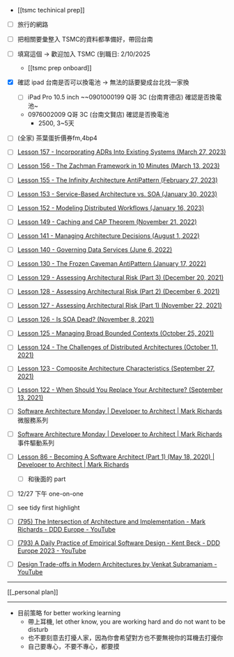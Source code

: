 


- [[tsmc techinical prep]]



- [ ] 旅行的網路


- [ ] 把相關要彙整入 TSMC的資料都準備好，帶回台南
- [ ] 填寫這個 -> 歡迎加入 TSMC (到職日: 2/10/2025
	- [[tsmc prep onboard]]
- [x] 確認 ipad 台南是否可以換電池 -> 無法的話要變成台北找一家換
	- [ ] iPad Pro 10.5 inch
		~~0901000199  Q哥 3C (台南育德店) 確認是否換電池~
	- 0976002009  Q哥 3C (台南文賢店) 確認是否換電池
		- 2500, 3~5天

- [ ]  (全家) 茶葉蛋折價券fm,4bp4




- [ ] [Lesson 157 - Incorporating ADRs Into Existing Systems (March 27, 2023)](https://www.developertoarchitect.com/lessons/lesson157.html "Lesson 157 - Incorporating ADRs Into Existing Systems (March 27, 2023)")
- [ ] [Lesson 156 - The Zachman Framework in 10 Minutes (March 13, 2023)](https://www.developertoarchitect.com/lessons/lesson156.html "Lesson 156 - The Zachman Framework in 10 Minutes (March 13, 2023)")
- [ ] [Lesson 155 - The Infinity Architecture AntiPattern (February 27, 2023)](https://www.developertoarchitect.com/lessons/lesson155.html "Lesson 155 - The Infinity Architecture AntiPattern (February 27, 2023)")
- [ ] [Lesson 153 - Service-Based Architecture vs. SOA (January 30, 2023)](https://www.developertoarchitect.com/lessons/lesson153.html "Lesson 153 - Service-Based Architecture vs. SOA (January 30, 2023)")
- [ ] [Lesson 152 - Modeling Distributed Workflows (January 16, 2023)](https://www.developertoarchitect.com/lessons/lesson152.html "Lesson 152 - Modeling Distributed Workflows (January 16, 2023)")
- [ ] [Lesson 149 - Caching and CAP Theorem (November 21, 2022)](https://www.developertoarchitect.com/lessons/lesson149.html "Lesson 149 - Caching and CAP Theorem (November 21, 2022)")
- [ ] [Lesson 141 - Managing Architecture Decisions (August 1, 2022)](https://www.developertoarchitect.com/lessons/lesson141.html "Lesson 141 - Managing Architecture Decisions (August 1, 2022)")
- [ ] [Lesson 140 - Governing Data Services (June 6, 2022)](https://www.developertoarchitect.com/lessons/lesson140.html "Lesson 140 - Governing Data Services (June 6, 2022)")
- [ ] [Lesson 130 - The Frozen Caveman AntiPattern (January 17, 2022)](https://www.developertoarchitect.com/lessons/lesson130.html "Lesson 130 - The Frozen Caveman AntiPattern (January 17, 2022)")
- [ ] [Lesson 129 - Assessing Architectural Risk (Part 3) (December 20, 2021)](https://www.developertoarchitect.com/lessons/lesson129.html "Lesson 129 - Assessing Architectural Risk (Part 3) (December 20, 2021)")
- [ ] [Lesson 128 - Assessing Architectural Risk (Part 2) (December 6, 2021)](https://www.developertoarchitect.com/lessons/lesson128.html "Lesson 128 - Assessing Architectural Risk (Part 2) (December 6, 2021)")
- [ ] [Lesson 127 - Assessing Architectural Risk (Part 1) (November 22, 2021)](https://www.developertoarchitect.com/lessons/lesson127.html "Lesson 127 - Assessing Architectural Risk (Part 1) (November 22, 2021)")
- [ ] [Lesson 126 - Is SOA Dead? (November 8, 2021)](https://www.developertoarchitect.com/lessons/lesson126.html "Lesson 126 - Is SOA Dead? (November 8, 2021)")
- [ ] [Lesson 125 - Managing Broad Bounded Contexts (October 25, 2021)](https://www.developertoarchitect.com/lessons/lesson125.html "Lesson 125 - Managing Broad Bounded Contexts (October 25, 2021)")
- [ ] [Lesson 124 - The Challenges of Distributed Architectures (October 11, 2021)](https://www.developertoarchitect.com/lessons/lesson124.html "Lesson 124 - The Challenges of Distributed Architectures (October 11, 2021)")
- [ ] [Lesson 123 - Composite Architecture Characteristics (September 27, 2021)](https://www.developertoarchitect.com/lessons/lesson123.html "Lesson 123 - Composite Architecture Characteristics (September 27, 2021)")
- [ ] [Lesson 122 - When Should You Replace Your Architecture? (September 13, 2021)](https://www.developertoarchitect.com/lessons/lesson122.html "Lesson 122 - When Should You Replace Your Architecture? (September 13, 2021)")




- [ ] [Software Architecture Monday | Developer to Architect | Mark Richards](https://www.developertoarchitect.com/lessons-microservices.html) 微服務系列
- [ ] [Software Architecture Monday | Developer to Architect | Mark Richards](https://www.developertoarchitect.com/lessons-eda.html) 事件驅動系列
- [ ] [Lesson 86 - Becoming A Software Architect (Part 1) (May 18, 2020) | Developer to Architect | Mark Richards](https://www.developertoarchitect.com/lessons/lesson86.html)
	- [ ] 和後面的 part




- [ ] 12/27 下午 one-on-one

- [ ] see tidy first highlight

- [ ] [(795) The Intersection of Architecture and Implementation - Mark Richards - DDD Europe - YouTube](https://www.youtube.com/watch?v=n6G5qtJHmgw&list=WL&index=26)
- [ ] [(793) A Daily Practice of Empirical Software Design - Kent Beck - DDD Europe 2023 - YouTube](https://www.youtube.com/watch?v=yBEcq23OgB4&list=WL&index=6)
- [ ] [Design Trade-offs in Modern Architectures by Venkat Subramaniam - YouTube](https://youtu.be/MTS7hCrznpA?si=qKOL48Bq11-Z4G1e)

---



[[_personal plan]]


---



- 目前策略 for better working learning
	- 帶上耳機, let other know, you are working hard and do not want to be disturb
	- 也不要刻意去打擾人家，因為你會希望對方也不要無視你的耳機去打擾你
	- 自己要專心，不要不專心，都要摸
 

